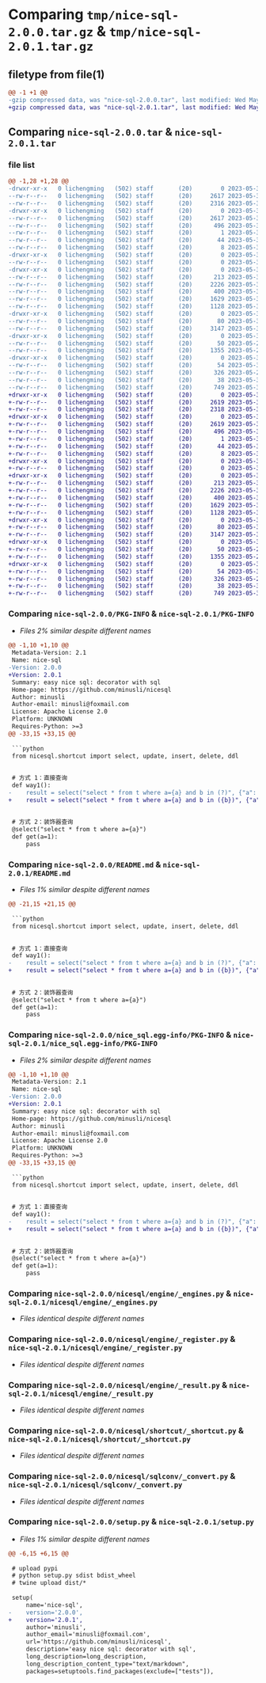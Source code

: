 # Comparing `tmp/nice-sql-2.0.0.tar.gz` & `tmp/nice-sql-2.0.1.tar.gz`

## filetype from file(1)

```diff
@@ -1 +1 @@
-gzip compressed data, was "nice-sql-2.0.0.tar", last modified: Wed May 31 07:24:28 2023, max compression
+gzip compressed data, was "nice-sql-2.0.1.tar", last modified: Wed May 31 07:38:24 2023, max compression
```

## Comparing `nice-sql-2.0.0.tar` & `nice-sql-2.0.1.tar`

### file list

```diff
@@ -1,28 +1,28 @@
-drwxr-xr-x   0 lichengming   (502) staff       (20)        0 2023-05-31 07:24:27.997576 nice-sql-2.0.0/
--rw-r--r--   0 lichengming   (502) staff       (20)     2617 2023-05-31 07:24:27.997030 nice-sql-2.0.0/PKG-INFO
--rw-r--r--   0 lichengming   (502) staff       (20)     2316 2023-05-31 07:12:58.000000 nice-sql-2.0.0/README.md
-drwxr-xr-x   0 lichengming   (502) staff       (20)        0 2023-05-31 07:24:27.988395 nice-sql-2.0.0/nice_sql.egg-info/
--rw-r--r--   0 lichengming   (502) staff       (20)     2617 2023-05-31 07:24:27.000000 nice-sql-2.0.0/nice_sql.egg-info/PKG-INFO
--rw-r--r--   0 lichengming   (502) staff       (20)      496 2023-05-31 07:24:27.000000 nice-sql-2.0.0/nice_sql.egg-info/SOURCES.txt
--rw-r--r--   0 lichengming   (502) staff       (20)        1 2023-05-31 07:24:27.000000 nice-sql-2.0.0/nice_sql.egg-info/dependency_links.txt
--rw-r--r--   0 lichengming   (502) staff       (20)       44 2023-05-31 07:24:27.000000 nice-sql-2.0.0/nice_sql.egg-info/requires.txt
--rw-r--r--   0 lichengming   (502) staff       (20)        8 2023-05-31 07:24:27.000000 nice-sql-2.0.0/nice_sql.egg-info/top_level.txt
-drwxr-xr-x   0 lichengming   (502) staff       (20)        0 2023-05-31 07:24:27.988755 nice-sql-2.0.0/nicesql/
--rw-r--r--   0 lichengming   (502) staff       (20)        0 2023-05-30 06:32:39.000000 nice-sql-2.0.0/nicesql/__init__.py
-drwxr-xr-x   0 lichengming   (502) staff       (20)        0 2023-05-31 07:24:27.990740 nice-sql-2.0.0/nicesql/engine/
--rw-r--r--   0 lichengming   (502) staff       (20)      213 2023-05-30 12:32:57.000000 nice-sql-2.0.0/nicesql/engine/__init__.py
--rw-r--r--   0 lichengming   (502) staff       (20)     2226 2023-05-31 02:40:04.000000 nice-sql-2.0.0/nicesql/engine/_engines.py
--rw-r--r--   0 lichengming   (502) staff       (20)      400 2023-05-31 02:47:34.000000 nice-sql-2.0.0/nicesql/engine/_execute.py
--rw-r--r--   0 lichengming   (502) staff       (20)     1629 2023-05-30 12:29:17.000000 nice-sql-2.0.0/nicesql/engine/_register.py
--rw-r--r--   0 lichengming   (502) staff       (20)     1128 2023-05-30 07:03:46.000000 nice-sql-2.0.0/nicesql/engine/_result.py
-drwxr-xr-x   0 lichengming   (502) staff       (20)        0 2023-05-31 07:24:27.992902 nice-sql-2.0.0/nicesql/shortcut/
--rw-r--r--   0 lichengming   (502) staff       (20)       80 2023-05-30 08:54:09.000000 nice-sql-2.0.0/nicesql/shortcut/__init__.py
--rw-r--r--   0 lichengming   (502) staff       (20)     3147 2023-05-30 08:59:16.000000 nice-sql-2.0.0/nicesql/shortcut/_shortcut.py
-drwxr-xr-x   0 lichengming   (502) staff       (20)        0 2023-05-31 07:24:27.994829 nice-sql-2.0.0/nicesql/sqlconv/
--rw-r--r--   0 lichengming   (502) staff       (20)       50 2023-05-29 08:40:55.000000 nice-sql-2.0.0/nicesql/sqlconv/__init__.py
--rw-r--r--   0 lichengming   (502) staff       (20)     1355 2023-05-29 11:43:20.000000 nice-sql-2.0.0/nicesql/sqlconv/_convert.py
-drwxr-xr-x   0 lichengming   (502) staff       (20)        0 2023-05-31 07:24:27.996056 nice-sql-2.0.0/nicesql/utils/
--rw-r--r--   0 lichengming   (502) staff       (20)       54 2023-05-31 02:46:13.000000 nice-sql-2.0.0/nicesql/utils/__init__.py
--rw-r--r--   0 lichengming   (502) staff       (20)      326 2023-05-23 10:10:49.000000 nice-sql-2.0.0/nicesql/utils/error.py
--rw-r--r--   0 lichengming   (502) staff       (20)       38 2023-05-31 07:24:27.997793 nice-sql-2.0.0/setup.cfg
--rw-r--r--   0 lichengming   (502) staff       (20)      749 2023-05-31 07:10:19.000000 nice-sql-2.0.0/setup.py
+drwxr-xr-x   0 lichengming   (502) staff       (20)        0 2023-05-31 07:38:24.280526 nice-sql-2.0.1/
+-rw-r--r--   0 lichengming   (502) staff       (20)     2619 2023-05-31 07:38:24.280076 nice-sql-2.0.1/PKG-INFO
+-rw-r--r--   0 lichengming   (502) staff       (20)     2318 2023-05-31 07:31:09.000000 nice-sql-2.0.1/README.md
+drwxr-xr-x   0 lichengming   (502) staff       (20)        0 2023-05-31 07:38:24.273349 nice-sql-2.0.1/nice_sql.egg-info/
+-rw-r--r--   0 lichengming   (502) staff       (20)     2619 2023-05-31 07:38:24.000000 nice-sql-2.0.1/nice_sql.egg-info/PKG-INFO
+-rw-r--r--   0 lichengming   (502) staff       (20)      496 2023-05-31 07:38:24.000000 nice-sql-2.0.1/nice_sql.egg-info/SOURCES.txt
+-rw-r--r--   0 lichengming   (502) staff       (20)        1 2023-05-31 07:38:24.000000 nice-sql-2.0.1/nice_sql.egg-info/dependency_links.txt
+-rw-r--r--   0 lichengming   (502) staff       (20)       44 2023-05-31 07:38:24.000000 nice-sql-2.0.1/nice_sql.egg-info/requires.txt
+-rw-r--r--   0 lichengming   (502) staff       (20)        8 2023-05-31 07:38:24.000000 nice-sql-2.0.1/nice_sql.egg-info/top_level.txt
+drwxr-xr-x   0 lichengming   (502) staff       (20)        0 2023-05-31 07:38:24.273721 nice-sql-2.0.1/nicesql/
+-rw-r--r--   0 lichengming   (502) staff       (20)        0 2023-05-30 06:32:39.000000 nice-sql-2.0.1/nicesql/__init__.py
+drwxr-xr-x   0 lichengming   (502) staff       (20)        0 2023-05-31 07:38:24.276084 nice-sql-2.0.1/nicesql/engine/
+-rw-r--r--   0 lichengming   (502) staff       (20)      213 2023-05-30 12:32:57.000000 nice-sql-2.0.1/nicesql/engine/__init__.py
+-rw-r--r--   0 lichengming   (502) staff       (20)     2226 2023-05-31 02:40:04.000000 nice-sql-2.0.1/nicesql/engine/_engines.py
+-rw-r--r--   0 lichengming   (502) staff       (20)      400 2023-05-31 02:47:34.000000 nice-sql-2.0.1/nicesql/engine/_execute.py
+-rw-r--r--   0 lichengming   (502) staff       (20)     1629 2023-05-30 12:29:17.000000 nice-sql-2.0.1/nicesql/engine/_register.py
+-rw-r--r--   0 lichengming   (502) staff       (20)     1128 2023-05-30 07:03:46.000000 nice-sql-2.0.1/nicesql/engine/_result.py
+drwxr-xr-x   0 lichengming   (502) staff       (20)        0 2023-05-31 07:38:24.277086 nice-sql-2.0.1/nicesql/shortcut/
+-rw-r--r--   0 lichengming   (502) staff       (20)       80 2023-05-30 08:54:09.000000 nice-sql-2.0.1/nicesql/shortcut/__init__.py
+-rw-r--r--   0 lichengming   (502) staff       (20)     3147 2023-05-30 08:59:16.000000 nice-sql-2.0.1/nicesql/shortcut/_shortcut.py
+drwxr-xr-x   0 lichengming   (502) staff       (20)        0 2023-05-31 07:38:24.278066 nice-sql-2.0.1/nicesql/sqlconv/
+-rw-r--r--   0 lichengming   (502) staff       (20)       50 2023-05-29 08:40:55.000000 nice-sql-2.0.1/nicesql/sqlconv/__init__.py
+-rw-r--r--   0 lichengming   (502) staff       (20)     1355 2023-05-29 11:43:20.000000 nice-sql-2.0.1/nicesql/sqlconv/_convert.py
+drwxr-xr-x   0 lichengming   (502) staff       (20)        0 2023-05-31 07:38:24.279230 nice-sql-2.0.1/nicesql/utils/
+-rw-r--r--   0 lichengming   (502) staff       (20)       54 2023-05-31 02:46:13.000000 nice-sql-2.0.1/nicesql/utils/__init__.py
+-rw-r--r--   0 lichengming   (502) staff       (20)      326 2023-05-23 10:10:49.000000 nice-sql-2.0.1/nicesql/utils/error.py
+-rw-r--r--   0 lichengming   (502) staff       (20)       38 2023-05-31 07:38:24.280690 nice-sql-2.0.1/setup.cfg
+-rw-r--r--   0 lichengming   (502) staff       (20)      749 2023-05-31 07:33:11.000000 nice-sql-2.0.1/setup.py
```

### Comparing `nice-sql-2.0.0/PKG-INFO` & `nice-sql-2.0.1/PKG-INFO`

 * *Files 2% similar despite different names*

```diff
@@ -1,10 +1,10 @@
 Metadata-Version: 2.1
 Name: nice-sql
-Version: 2.0.0
+Version: 2.0.1
 Summary: easy nice sql: decorator with sql
 Home-page: https://github.com/minusli/nicesql
 Author: minusli
 Author-email: minusli@foxmail.com
 License: Apache License 2.0
 Platform: UNKNOWN
 Requires-Python: >=3
@@ -33,15 +33,15 @@
 
 ```python
 from nicesql.shortcut import select, update, insert, delete, ddl
 
 
 # 方式 1：直接查询
 def way1():
-    result = select("select * from t where a={a} and b in (?)", {"a": 1, "b": ["1", "2"]}).execute()
+    result = select("select * from t where a={a} and b in ({b})", {"a": 1, "b": ["1", "2"]}).execute()
 
 
 # 方式 2：装饰器查询
 @select("select * from t where a={a}")
 def get(a=1):
     pass
```

### Comparing `nice-sql-2.0.0/README.md` & `nice-sql-2.0.1/README.md`

 * *Files 1% similar despite different names*

```diff
@@ -21,15 +21,15 @@
 
 ```python
 from nicesql.shortcut import select, update, insert, delete, ddl
 
 
 # 方式 1：直接查询
 def way1():
-    result = select("select * from t where a={a} and b in (?)", {"a": 1, "b": ["1", "2"]}).execute()
+    result = select("select * from t where a={a} and b in ({b})", {"a": 1, "b": ["1", "2"]}).execute()
 
 
 # 方式 2：装饰器查询
 @select("select * from t where a={a}")
 def get(a=1):
     pass
```

### Comparing `nice-sql-2.0.0/nice_sql.egg-info/PKG-INFO` & `nice-sql-2.0.1/nice_sql.egg-info/PKG-INFO`

 * *Files 2% similar despite different names*

```diff
@@ -1,10 +1,10 @@
 Metadata-Version: 2.1
 Name: nice-sql
-Version: 2.0.0
+Version: 2.0.1
 Summary: easy nice sql: decorator with sql
 Home-page: https://github.com/minusli/nicesql
 Author: minusli
 Author-email: minusli@foxmail.com
 License: Apache License 2.0
 Platform: UNKNOWN
 Requires-Python: >=3
@@ -33,15 +33,15 @@
 
 ```python
 from nicesql.shortcut import select, update, insert, delete, ddl
 
 
 # 方式 1：直接查询
 def way1():
-    result = select("select * from t where a={a} and b in (?)", {"a": 1, "b": ["1", "2"]}).execute()
+    result = select("select * from t where a={a} and b in ({b})", {"a": 1, "b": ["1", "2"]}).execute()
 
 
 # 方式 2：装饰器查询
 @select("select * from t where a={a}")
 def get(a=1):
     pass
```

### Comparing `nice-sql-2.0.0/nicesql/engine/_engines.py` & `nice-sql-2.0.1/nicesql/engine/_engines.py`

 * *Files identical despite different names*

### Comparing `nice-sql-2.0.0/nicesql/engine/_register.py` & `nice-sql-2.0.1/nicesql/engine/_register.py`

 * *Files identical despite different names*

### Comparing `nice-sql-2.0.0/nicesql/engine/_result.py` & `nice-sql-2.0.1/nicesql/engine/_result.py`

 * *Files identical despite different names*

### Comparing `nice-sql-2.0.0/nicesql/shortcut/_shortcut.py` & `nice-sql-2.0.1/nicesql/shortcut/_shortcut.py`

 * *Files identical despite different names*

### Comparing `nice-sql-2.0.0/nicesql/sqlconv/_convert.py` & `nice-sql-2.0.1/nicesql/sqlconv/_convert.py`

 * *Files identical despite different names*

### Comparing `nice-sql-2.0.0/setup.py` & `nice-sql-2.0.1/setup.py`

 * *Files 1% similar despite different names*

```diff
@@ -6,15 +6,15 @@
 
 # upload pypi
 # python setup.py sdist bdist_wheel
 # twine upload dist/*
 
 setup(
     name='nice-sql',
-    version='2.0.0',
+    version='2.0.1',
     author='minusli',
     author_email='minusli@foxmail.com',
     url='https://github.com/minusli/nicesql',
     description='easy nice sql: decorator with sql',
     long_description=long_description,
     long_description_content_type="text/markdown",
     packages=setuptools.find_packages(exclude=["tests"]),
```

